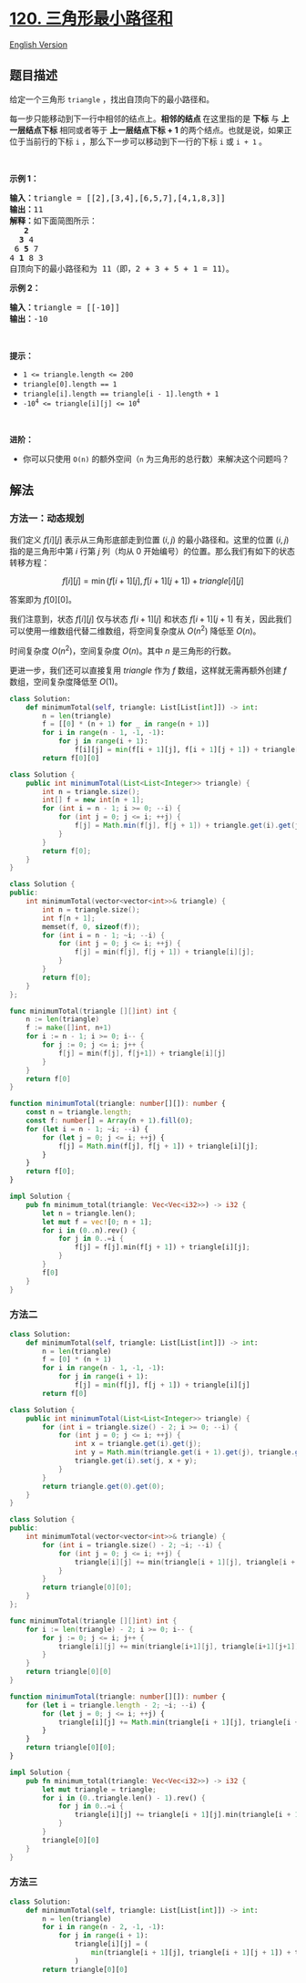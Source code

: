 # [120. 三角形最小路径和](https://leetcode.cn/problems/triangle)

[English Version](/solution/0100-0199/0120.Triangle/README_EN.md)

<!-- tags:数组,动态规划 -->

## 题目描述

<!-- 这里写题目描述 -->

<p>给定一个三角形 <code>triangle</code> ，找出自顶向下的最小路径和。</p>

<p>每一步只能移动到下一行中相邻的结点上。<strong>相邻的结点 </strong>在这里指的是 <strong>下标</strong> 与 <strong>上一层结点下标</strong> 相同或者等于 <strong>上一层结点下标 + 1</strong> 的两个结点。也就是说，如果正位于当前行的下标 <code>i</code> ，那么下一步可以移动到下一行的下标 <code>i</code> 或 <code>i + 1</code> 。</p>

<p> </p>

<p><strong>示例 1：</strong></p>

<pre>
<strong>输入：</strong>triangle = [[2],[3,4],[6,5,7],[4,1,8,3]]
<strong>输出：</strong>11
<strong>解释：</strong>如下面简图所示：
   <strong>2</strong>
  <strong>3</strong> 4
 6 <strong>5</strong> 7
4 <strong>1</strong> 8 3
自顶向下的最小路径和为 11（即，2 + 3 + 5 + 1 = 11）。
</pre>

<p><strong>示例 2：</strong></p>

<pre>
<strong>输入：</strong>triangle = [[-10]]
<strong>输出：</strong>-10
</pre>

<p> </p>

<p><strong>提示：</strong></p>

<ul>
	<li><code>1 <= triangle.length <= 200</code></li>
	<li><code>triangle[0].length == 1</code></li>
	<li><code>triangle[i].length == triangle[i - 1].length + 1</code></li>
	<li><code>-10<sup>4</sup> <= triangle[i][j] <= 10<sup>4</sup></code></li>
</ul>

<p> </p>

<p><strong>进阶：</strong></p>

<ul>
	<li>你可以只使用 <code>O(n)</code> 的额外空间（<code>n</code> 为三角形的总行数）来解决这个问题吗？</li>
</ul>

## 解法

### 方法一：动态规划

我们定义 $f[i][j]$ 表示从三角形底部走到位置 $(i, j)$ 的最小路径和。这里的位置 $(i, j)$ 指的是三角形中第 $i$ 行第 $j$ 列（均从 $0$ 开始编号）的位置。那么我们有如下的状态转移方程：

$$
f[i][j] = \min(f[i + 1][j], f[i + 1][j + 1]) + triangle[i][j]
$$

答案即为 $f[0][0]$。

我们注意到，状态 $f[i][j]$ 仅与状态 $f[i + 1][j]$ 和状态 $f[i + 1][j + 1]$ 有关，因此我们可以使用一维数组代替二维数组，将空间复杂度从 $O(n^2)$ 降低至 $O(n)$。

时间复杂度 $O(n^2)$，空间复杂度 $O(n)$。其中 $n$ 是三角形的行数。

更进一步，我们还可以直接复用 $triangle$ 作为 $f$ 数组，这样就无需再额外创建 $f$ 数组，空间复杂度降低至 $O(1)$。

<!-- tabs:start -->

```python
class Solution:
    def minimumTotal(self, triangle: List[List[int]]) -> int:
        n = len(triangle)
        f = [[0] * (n + 1) for _ in range(n + 1)]
        for i in range(n - 1, -1, -1):
            for j in range(i + 1):
                f[i][j] = min(f[i + 1][j], f[i + 1][j + 1]) + triangle[i][j]
        return f[0][0]
```

```java
class Solution {
    public int minimumTotal(List<List<Integer>> triangle) {
        int n = triangle.size();
        int[] f = new int[n + 1];
        for (int i = n - 1; i >= 0; --i) {
            for (int j = 0; j <= i; ++j) {
                f[j] = Math.min(f[j], f[j + 1]) + triangle.get(i).get(j);
            }
        }
        return f[0];
    }
}
```

```cpp
class Solution {
public:
    int minimumTotal(vector<vector<int>>& triangle) {
        int n = triangle.size();
        int f[n + 1];
        memset(f, 0, sizeof(f));
        for (int i = n - 1; ~i; --i) {
            for (int j = 0; j <= i; ++j) {
                f[j] = min(f[j], f[j + 1]) + triangle[i][j];
            }
        }
        return f[0];
    }
};
```

```go
func minimumTotal(triangle [][]int) int {
	n := len(triangle)
	f := make([]int, n+1)
	for i := n - 1; i >= 0; i-- {
		for j := 0; j <= i; j++ {
			f[j] = min(f[j], f[j+1]) + triangle[i][j]
		}
	}
	return f[0]
}
```

```ts
function minimumTotal(triangle: number[][]): number {
    const n = triangle.length;
    const f: number[] = Array(n + 1).fill(0);
    for (let i = n - 1; ~i; --i) {
        for (let j = 0; j <= i; ++j) {
            f[j] = Math.min(f[j], f[j + 1]) + triangle[i][j];
        }
    }
    return f[0];
}
```

```rust
impl Solution {
    pub fn minimum_total(triangle: Vec<Vec<i32>>) -> i32 {
        let n = triangle.len();
        let mut f = vec![0; n + 1];
        for i in (0..n).rev() {
            for j in 0..=i {
                f[j] = f[j].min(f[j + 1]) + triangle[i][j];
            }
        }
        f[0]
    }
}
```

<!-- tabs:end -->

### 方法二

<!-- tabs:start -->

```python
class Solution:
    def minimumTotal(self, triangle: List[List[int]]) -> int:
        n = len(triangle)
        f = [0] * (n + 1)
        for i in range(n - 1, -1, -1):
            for j in range(i + 1):
                f[j] = min(f[j], f[j + 1]) + triangle[i][j]
        return f[0]
```

```java
class Solution {
    public int minimumTotal(List<List<Integer>> triangle) {
        for (int i = triangle.size() - 2; i >= 0; --i) {
            for (int j = 0; j <= i; ++j) {
                int x = triangle.get(i).get(j);
                int y = Math.min(triangle.get(i + 1).get(j), triangle.get(i + 1).get(j + 1));
                triangle.get(i).set(j, x + y);
            }
        }
        return triangle.get(0).get(0);
    }
}
```

```cpp
class Solution {
public:
    int minimumTotal(vector<vector<int>>& triangle) {
        for (int i = triangle.size() - 2; ~i; --i) {
            for (int j = 0; j <= i; ++j) {
                triangle[i][j] += min(triangle[i + 1][j], triangle[i + 1][j + 1]);
            }
        }
        return triangle[0][0];
    }
};
```

```go
func minimumTotal(triangle [][]int) int {
	for i := len(triangle) - 2; i >= 0; i-- {
		for j := 0; j <= i; j++ {
			triangle[i][j] += min(triangle[i+1][j], triangle[i+1][j+1])
		}
	}
	return triangle[0][0]
}
```

```ts
function minimumTotal(triangle: number[][]): number {
    for (let i = triangle.length - 2; ~i; --i) {
        for (let j = 0; j <= i; ++j) {
            triangle[i][j] += Math.min(triangle[i + 1][j], triangle[i + 1][j + 1]);
        }
    }
    return triangle[0][0];
}
```

```rust
impl Solution {
    pub fn minimum_total(triangle: Vec<Vec<i32>>) -> i32 {
        let mut triangle = triangle;
        for i in (0..triangle.len() - 1).rev() {
            for j in 0..=i {
                triangle[i][j] += triangle[i + 1][j].min(triangle[i + 1][j + 1]);
            }
        }
        triangle[0][0]
    }
}
```

<!-- tabs:end -->

### 方法三

<!-- tabs:start -->

```python
class Solution:
    def minimumTotal(self, triangle: List[List[int]]) -> int:
        n = len(triangle)
        for i in range(n - 2, -1, -1):
            for j in range(i + 1):
                triangle[i][j] = (
                    min(triangle[i + 1][j], triangle[i + 1][j + 1]) + triangle[i][j]
                )
        return triangle[0][0]
```

<!-- tabs:end -->

<!-- end -->
